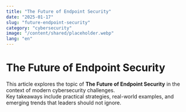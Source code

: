 ```yaml
---
title: "The Future of Endpoint Security"
date: "2025-01-17"
slug: "future-endpoint-security"
category: "cybersecurity"
image: "/content/shared/placeholder.webp"
lang: "en"
---
```


# The Future of Endpoint Security

This article explores the topic of **The Future of Endpoint Security** in the context of modern cybersecurity challenges.  
Key takeaways include practical strategies, real-world examples, and emerging trends that leaders should not ignore.

